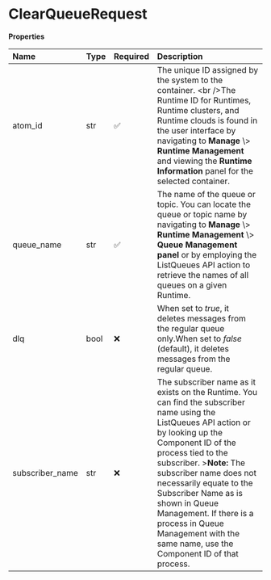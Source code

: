 # ClearQueueRequest

**Properties**

| Name            | Type | Required | Description                                                                                                                                                                                                                                                                                                                                                                                                        |
| :-------------- | :--- | :------- | :----------------------------------------------------------------------------------------------------------------------------------------------------------------------------------------------------------------------------------------------------------------------------------------------------------------------------------------------------------------------------------------------------------------- |
| atom_id         | str  | ✅       | The unique ID assigned by the system to the container. \<br /\>The Runtime ID for Runtimes, Runtime clusters, and Runtime clouds is found in the user interface by navigating to **Manage** \\> **Runtime Management** and viewing the **Runtime Information** panel for the selected container.                                                                                                                   |
| queue_name      | str  | ✅       | The name of the queue or topic. You can locate the queue or topic name by navigating to **Manage** \\> **Runtime Management** \\> **Queue Management panel** or by employing the ListQueues API action to retrieve the names of all queues on a given Runtime.                                                                                                                                                     |
| dlq             | bool | ❌       | When set to _true_, it deletes messages from the regular queue only.When set to _false_ \(default\), it deletes messages from the regular queue.                                                                                                                                                                                                                                                                   |
| subscriber_name | str  | ❌       | The subscriber name as it exists on the Runtime. You can find the subscriber name using the ListQueues API action or by looking up the Component ID of the process tied to the subscriber. \>**Note:** The subscriber name does not necessarily equate to the Subscriber Name as is shown in Queue Management. If there is a process in Queue Management with the same name, use the Component ID of that process. |

